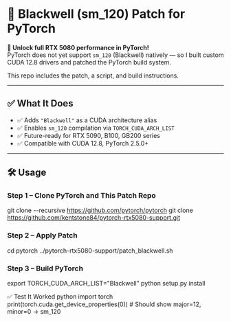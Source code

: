 # 🧠 Blackwell (sm_120) Patch for PyTorch

**🚀 Unlock full RTX 5080 performance in PyTorch!**  
PyTorch does not yet support `sm_120` (Blackwell) natively — so I built custom CUDA 12.8 drivers and patched the PyTorch build system.

This repo includes the patch, a script, and build instructions.

---

## ✅ What It Does

- ✅ Adds `"Blackwell"` as a CUDA architecture alias
- ✅ Enables `sm_120` compilation via `TORCH_CUDA_ARCH_LIST`
- ✅ Future-ready for RTX 5090, B100, GB200 series
- ✅ Compatible with CUDA 12.8, PyTorch 2.5.0+

---

## 🛠 Usage

### Step 1 – Clone PyTorch and This Patch Repo
git clone --recursive https://github.com/pytorch/pytorch
git clone https://github.com/kentstone84/pytorch-rtx5080-support.git

### Step 2 – Apply Patch
cd pytorch
../pytorch-rtx5080-support/patch_blackwell.sh

### Step 3 – Build PyTorch
export TORCH_CUDA_ARCH_LIST="Blackwell"
python setup.py install


✅ Test It Worked
  python
    import torch
    print(torch.cuda.get_device_properties(0))
    # Should show major=12, minor=0 → sm_120
